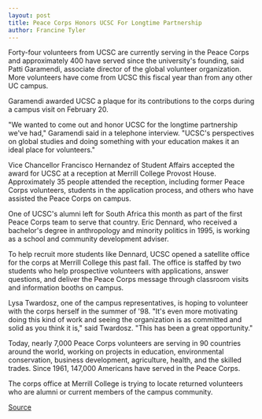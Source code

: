 ```yaml
---
layout: post
title: Peace Corps Honors UCSC For Longtime Partnership
author: Francine Tyler
---
```


Forty-four volunteers from UCSC are currently serving in the Peace Corps and approximately 400 have served since the university's founding, said Patti Garamendi, associate director of the global volunteer organization. More volunteers have come from UCSC this fiscal year than from any other UC campus.

Garamendi awarded UCSC a plaque for its contributions to the corps during a campus visit on February 20.

"We wanted to come out and honor UCSC for the longtime partnership we've had," Garamendi said in a telephone interview. "UCSC's perspectives on global studies and doing something with your education makes it an ideal place for volunteers."

Vice Chancellor Francisco Hernandez of Student Affairs accepted the award for UCSC at a reception at Merrill College Provost House. Approximately 35 people attended the reception, including former Peace Corps volunteers, students in the application process, and others who have assisted the Peace Corps on campus.

One of UCSC's alumni left for South Africa this month as part of the first Peace Corps team to serve that country. Eric Dennard, who received a bachelor's degree in anthropology and minority politics in 1995, is working as a school and community development adviser.

To help recruit more students like Dennard, UCSC opened a satellite office for the corps at Merrill College this past fall. The office is staffed by two students who help prospective volunteers with applications, answer questions, and deliver the Peace Corps message through classroom visits and information booths on campus.

Lysa Twardosz, one of the campus representatives, is hoping to volunteer with the corps herself in the summer of '98. "It's even more motivating doing this kind of work and seeing the organization is as committed and solid as you think it is," said Twardosz. "This has been a great opportunity."

Today, nearly 7,000 Peace Corps volunteers are serving in 90 countries around the world, working on projects in education, environmental conservation, business development, agriculture, health, and the skilled trades. Since 1961, 147,000 Americans have served in the Peace Corps.

The corps office at Merrill College is trying to locate returned volunteers who are alumni or current members of the campus community.

[Source](http://www1.ucsc.edu/oncampus/currents/97-02-24/corps.htm "Permalink to Peace Corps honors UCSC:02-24-97")
